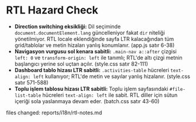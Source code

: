 # RTL Hazard Check

- **Direction switching eksikliği:** Dil seçiminde `document.documentElement.lang` güncelleniyor fakat `dir` niteliği yönetilmiyor. RTL locale eklendiğinde sayfa LTR kalacağından tüm grid/tablolar ve metin hizaları yanlış konumlanır. (app.js satır 6-38)
- **Navigasyon vurgusu sol kenara sabitli:** `.main-nav a::after` çizgisi `left: 0` ve `transform-origin: left` ile tanımlı; RTL'de altı çizgi metnin başlangıcı yerine sol uçtan açılır. (style.css satır 82-111)
- **Dashboard tablo hizası LTR sabitli:** `.activities-table` hücreleri `text-align: left` kullanıyor; RTL'de metin ve sayılar yanlış hizalanır. (style.css satır 571-588)
- **Toplu işlem tablosu hizası LTR sabitli:** Toplu işlem sayfasındaki `#file-list-table` hücreleri `text-align: left` ile sabit. RTL diller için sütun içeriği sola yaslanmaya devam eder. (batch.css satır 43-60)

files changed: reports/i18n/rtl-notes.md
